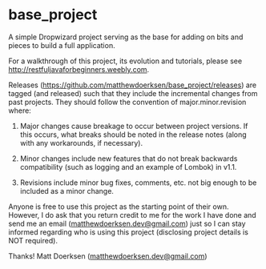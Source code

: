# base_project
A simple Dropwizard project serving as the base for adding on bits and pieces to build a full application.

For a walkthrough of this project, its evolution and tutorials, please see http://restfuljavaforbeginners.weebly.com.

Releases (https://github.com/matthewdoerksen/base_project/releases) are tagged (and released) such that they include the incremental changes from past projects. They should follow the convention of major.minor.revision where:

1) Major changes cause breakage to occur between project versions. If this occurs, what breaks should be noted in the release notes (along with any workarounds, if necessary).

2) Minor changes include new features that do not break backwards compatibility (such as logging and an example of Lombok) in v1.1.

3) Revisions include minor bug fixes, comments, etc. not big enough to be included as a minor change.

Anyone is free to use this project as the starting point of their own. However, I do ask that you return credit to me for the work I have done and send me an email (matthewdoerksen.dev@gmail.com) just so I can stay informed regarding who is using this project (disclosing project details is NOT required).

Thanks!
Matt Doerksen (matthewdoerksen.dev@gmail.com)
